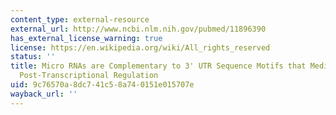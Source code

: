```yaml
---
content_type: external-resource
external_url: http://www.ncbi.nlm.nih.gov/pubmed/11896390
has_external_license_warning: true
license: https://en.wikipedia.org/wiki/All_rights_reserved
status: ''
title: Micro RNAs are Complementary to 3' UTR Sequence Motifs that Mediate Negative
  Post-Transcriptional Regulation
uid: 9c76570a-8dc7-41c5-8a74-0151e015707e
wayback_url: ''
---
```

